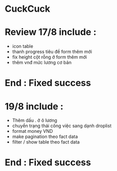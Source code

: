 # CuckCuck
# Review 17/8 include : 
- icon table
- thanh progress tiêu đề form thêm mới
- fix height cột rỗng ở form thêm mới
- thêm vnđ mức lương cơ bản
# End : Fixed success

# 19/8 include :
- Thêm dấu . ở ô lương
- chuyển trạng thái công việc sang dạnh droplist
- format money VND
- make pagination theo fact data
- filter / show table theo fact data 
# End : Fixed success


